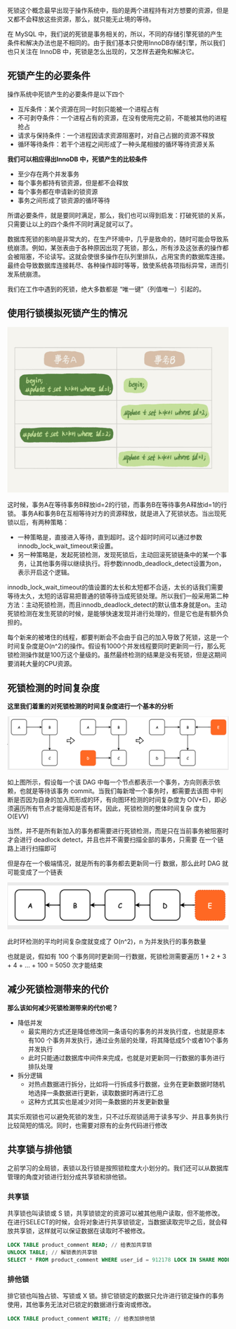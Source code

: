死锁这个概念最早出现于操作系统中，指的是两个进程持有对方想要的资源，但是又都不会释放这些资源，那么，就只能无止境的等待。

在 MySQL 中，我们说的死锁是事务相关的，所以，不同的存储引擎死锁的产生条件和解决办法也是不相同的。由于我们基本只使用InnoDB存储引擎，所以我们也只关注在 InnoDB 中，死锁是怎么出现的，又怎样去避免和解决它。

## 死锁产生的必要条件
操作系统中死锁产生的必要条件是以下四个
- 互斥条件：某个资源在同一时刻只能被一个进程占有
- 不可剥夺条件：一个进程占有的资源，在没有使用完之前，不能被其他的进程抢占
- 请求与保持条件：一个进程因请求资源阻塞时，对自己占据的资源不释放
- 循环等待条件：若干个进程之间形成了一种头尾相接的循环等待资源关系

**我们可以相应得出InnoDB 中，死锁产生的比较条件**
- 至少存在两个并发事务
- 每个事务都持有锁资源，但是都不会释放
- 每个事务都在申请新的锁资源
- 事务之间形成了锁资源的循环等待

所谓必要条件，就是要同时满足，那么，我们也可以得到启发：打破死锁的关系，只需要让以上的四个条件不同时满足就可以了。

数据库死锁的影响是非常大的，在生产环境中，几乎是致命的，随时可能会导致系统崩溃。例如，某张表由于各种原因出现了死锁，那么，所有涉及这张表的操作都会被阻塞，不论读写。这就会使很多操作在队列里排队，占用宝贵的数据库连接。最终会导致数据库连接耗尽、各种操作超时等等，致使系统各项指标异常，进而引发系统崩溃。

我们在工作中遇到的死锁，绝大多数都是 “唯一键”（列值唯一）引起的。

## 使用行锁模拟死锁产生的情况

![](4d0eeec7b136371b79248a0aed005a52.jpeg)

这时候，事务A在等待事务B释放id=2的行锁，而事务B在等待事务A释放id=1的行锁。 事务A和事务B在互相等待对方的资源释放，就是进入了死锁状态。当出现死锁以后，有两种策略：

- 一种策略是，直接进入等待，直到超时。这个超时时间可以通过参数innodb_lock_wait_timeout来设置。
- 另一种策略是，发起死锁检测，发现死锁后，主动回滚死锁链条中的某一个事务，让其他事务得以继续执行。将参数innodb_deadlock_detect设置为on，表示开启这个逻辑。

innodb_lock_wait_timeout的值设置的太长和太短都不合适，太长的话我们需要等待太久，太短的话容易把普通的锁等待当成死锁处理。所以我们一般采用第二种方法：主动死锁检测，而且innodb_deadlock_detect的默认值本身就是on。主动死锁检测在发生死锁的时候，是能够快速发现并进行处理的，但是它也是有额外负担的。

每个新来的被堵住的线程，都要判断会不会由于自己的加入导致了死锁，这是一个时间复杂度是O(n^2)的操作。假设有1000个并发线程要同时更新同一行，那么死锁检测操作就是100万这个量级的。虽然最终检测的结果是没有死锁，但是这期间要消耗大量的CPU资源。

## 死锁检测的时间复杂度

**这里我们着重的对死锁检测的时间复杂度进行一个基本的分析**

![](img/screenshot-20220119-162912.png)

如上图所示，假设每一个该 DAG 中每一个节点都表示一个事务，方向则表示依赖，也就是等待该事务 commit。当我们每新增一个事务时，都需要去该图
中判断是否因为自身的加入而形成的环，有向图环检测的时间复杂度为 O(V+E)，即必须遍历所有节点才能得知是否有环。因此，死锁检测的整体时间复杂
度为 O(E*V*V)

当然，并不是所有新加入的事务都需要进行死锁检测，而是只在当前事务被阻塞时才会进行 deadlock detect，并且也并不需要扫描全部的事务，只需要
在一个链路上进行扫描即可

但是存在一个极端情况，就是所有的事务都去更新同一行
数据，那么此时 DAG 就可能变成了一个链表

![](img/screenshot-20220119-163130.png)

此时环检测的平均时间复杂度就变成了 O(n^2)，n 为并发执行的事务数量

也就是说，假如有 100 个事务同时更新同一行数据，死锁检测需要遍历
1 + 2 + 3 + 4 + ... + 100 = 5050 次才能结束

## 减少死锁检测带来的代价

**那么该如何减少死锁检测带来的代价呢？**
- 降低并发
    - 最实用的方式还是降低修改同一条语句的事务的并发执行度，也就是原本有100 个事务并发执行，通过业务层的处理，将其降低成5个或者10个事务并发执行
    - 此时只能通过数据库中间件来完成，也就是对更新同一行数据的事务进行排队处理
- 拆分逻辑
    - 对热点数据进行拆分，比如将一行拆成多行数据，业务在更新数据时随机地选择一条数据进行更新，读取数据时再进行汇总
    - 这种方式其实也是减少对同一条数据的并发更新数量

其实乐观锁也可以避免死锁的发生，只不过乐观锁适用于读多写少、并且事务执行比较简短的情况。同时，也需要对原有的业务代码进行修改


## 共享锁与排他锁
之前学习的全局锁，表锁以及行锁是按照锁粒度大小划分的。我们还可以从数据库管理的角度对锁进行划分成共享锁和排他锁。
### 共享锁
共享锁也叫读锁或 S 锁，共享锁锁定的资源可以被其他用户读取，但不能修改。在进行SELECT的时候，会将对象进行共享锁锁定，当数据读取完毕之后，就会释放共享锁，这样就可以保证数据在读取时不被修改。
```sql
LOCK TABLE product_comment READ; // 给表加共享锁
UNLOCK TABLE; // 解锁表的共享锁
SELECT * FROM product_comment WHERE user_id = 912178 LOCK IN SHARE MODE; // 给某一行加上共享锁
```

### 排他锁
排它锁也叫独占锁、写锁或 X 锁。排它锁锁定的数据只允许进行锁定操作的事务使用，其他事务无法对已锁定的数据进行查询或修改。
```sql
LOCK TABLE product_comment WRITE; // 给表加排他锁

```